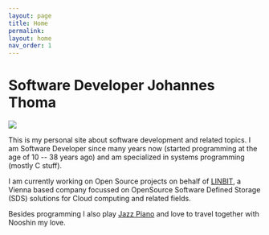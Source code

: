 ```yaml
---
layout: page
title: Home
permalink: 
layout: home
nav_order: 1
---
```

# [](#header-1)Software Developer Johannes Thoma

![](../../assets/images/JohannesThomaPressefoto2021Klein.jpg)

This is my personal site about software development and related
topics. I am Software Developer since many years now (started
programming at the age of 10 -- 38 years ago) and am specialized
in systems programming (mostly C stuff).

I am currently working on Open Source projects on behalf of
[LINBIT](https://www.linbit.com), a Vienna based company
focussed on OpenSource Software Defined Storage (SDS)
solutions for Cloud computing and related fields.

Besides programming I also play [Jazz Piano](http://www.johannesthoma.com)
and love to travel together with Nooshin my love.

